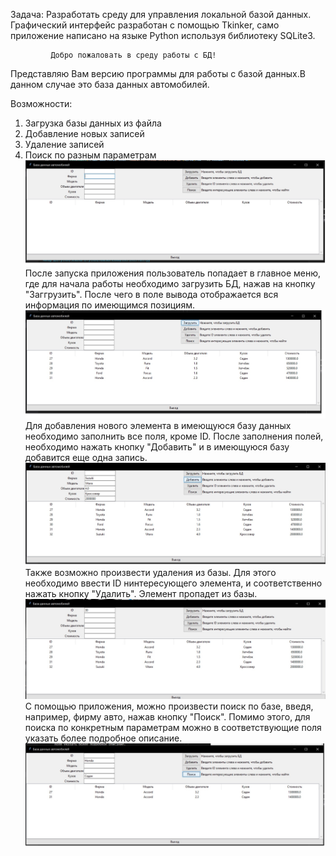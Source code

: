 Задача:
Разработать среду для управления локальной базой данных.
Графический интерфейс разработан с помощью Tkinker, само приложение написано на языке Python используя библиотеку SQLite3.
                            
                            
             Добро пожаловать в среду работы с БД!
Представляю Вам версию программы для работы с базой данных.В данном случае это база данных автомобилей.

Возможности:
1) Загрузка базы данных из файла
2) Добавление новых записей
3) Удаление записей
4) Поиск по разным параметрам
![avatar](https://github.com/Ilden07/Python/blob/main/Homeworks008/%D0%97%D0%B0%D0%BF%D1%83%D1%81%D0%BA.jpg)
После запуска приложения пользователь попадает в главное меню, где для начала работы необходимо загрузить БД, нажав на кнопку "Заггрузить". После чего в поле вывода отображается вся информация по имеющимся позициям.
![avatar](https://github.com/Ilden07/Python/blob/main/Homeworks008/%D0%97%D0%B0%D0%B3%D1%80%D1%83%D0%B7%D0%BA%D0%B0.jpg)
Для  добавления нового элемента в имеющуюся базу данных необходимо заполнить все поля, кроме ID. После заполнения полей, 
необходимо нажать кнопку "Добавить" и в имеющуюся базу добавится еще одна запись.
![avatar](https://github.com/Ilden07/Python/blob/main/Homeworks008/%D0%94%D0%BE%D0%B1%D0%B0%D0%B2%D0%BB%D0%B5%D0%BD%D0%B8%D0%B5.jpg)
Также возможно произвести удаления из базы. Для этого необходимо ввести ID нинтересующего элемента, и соответственно нажать 
кнопку "Удалить". Элемент пропадет из базы.
![avatar](https://github.com/Ilden07/Python/blob/main/Homeworks008/%D0%A3%D0%B4%D0%B0%D0%BB%D0%B5%D0%BD%D0%B8%D0%B5.jpg)
С помощью приложения, можно произвести поиск по базе, введя, например, фирму авто, нажав кнопку "Поиск". Помимо этого, для поиска по конкретным параметрам можно в соответствующие поля указать более подробное описание.
![avatar](https://github.com/Ilden07/Python/blob/main/Homeworks008/%D0%9F%D0%BE%D0%B8%D1%81%D0%BA.jpg)
